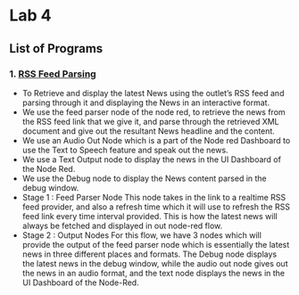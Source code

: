 # Lab 4


## List of Programs


### 1. [RSS Feed Parsing](./News.json)

* To Retrieve and display the latest News using the outlet’s RSS feed and parsing through it and displaying the News in an interactive format.
* We use the feed parser node of the node red, to retrieve the news from the RSS feed link that we give it, and parse through the retrieved XML document and give out the resultant News headline and the content.
* We use an Audio Out Node which is a part of the Node red Dashboard to use the Text to Speech feature and speak out the news.
* We use a Text Output node to display the news in the UI Dashboard of the Node Red.
* We use the Debug node to display the News content parsed in the debug window.
* Stage 1 : Feed Parser Node
This node takes in the link to a realtime RSS feed provider, and also a refresh time which it will use to refresh the RSS feed link every time interval provided. This is how the latest news will always be fetched and displayed in out node-red flow.
* Stage 2 : Output Nodes
For this flow, we have 3 nodes which will provide the output of the feed parser node which is essentially the latest news in three different places and formats.
The Debug node displays the latest news in the debug window, while the audio out node gives out the news in an audio format, and the text node displays the news in the UI Dashboard of the Node-Red.
